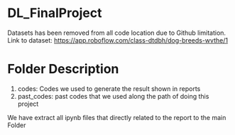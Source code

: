 # DL_FinalProject
Datasets has been removed from all code location due to Github limitation. 
Link to dataset: https://app.roboflow.com/class-dtdbh/dog-breeds-wvthe/1

# Folder Description
1. codes: Codes we used to generate the result shown in reports
2. past_codes: past codes that we used along the path of doing this project

We have extract all ipynb files that directly related to the report to the main Folder

